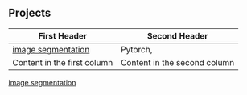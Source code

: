 ## Projects
First Header | Second Header
------------ | -------------
[image segmentation](https://github.com/csarmie4/Data_Science/blob/main/Projects/Deep_Learning/image_segmentation.ipynb) | Pytorch, 
Content in the first column | Content in the second column
[image segmentation](https://github.com/csarmie4/Data_Science/blob/main/Projects/Deep_Learning/image_segmentation.ipynb)